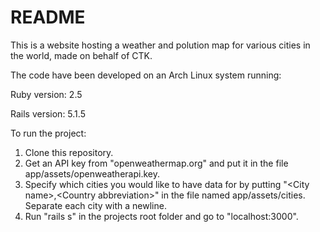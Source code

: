 # README

This is a website hosting a weather and polution map for various cities in the
world, made on behalf of CTK.

The code have been developed on an Arch Linux system running:

Ruby version: 2.5

Rails version: 5.1.5


To run the project:
1. Clone this repository.
2. Get an API key from "openweathermap.org" and put it in the file app/assets/openweatherapi.key.
3. Specify which cities you would like to have data for by putting "\<City
   name\>,\<Country abbreviation\>" in the file named app/assets/cities. 
   Separate each city with a newline.
4. Run "rails s" in the projects root folder and go to "localhost:3000".
